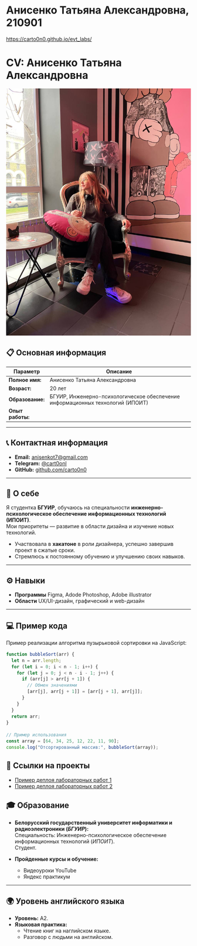 # Анисенко Татьяна Александровна, 210901

https://carto0n0.github.io/evt_labs/

# CV: Анисенко Татьяна Александровна

![me](img1.jpg "my photo")

## 📋 Основная информация

| **Параметр**     | **Описание**                                                                   |
| ---------------- | ------------------------------------------------------------------------------ |
| **Полное имя:**  | Анисенко Татьяна Александровна                                                        |
| **Возраст:**     | 20 лет                                                                         |
| **Образование:** | БГУИР, Инженерно-психологическое обеспечение информационных технологий (ИПОИТ) |
| **Опыт работы:** |                                       |

---

## 📞 Контактная информация

- **Email:** anisenkot7@gmail.com
- **Telegram:** [@cart0onl](https://t.me/cart0onl)
- **GitHub:** [github.com/carto0n0](https://github.com/carto0n0)

---

## 📝 О себе

Я студентка **БГУИР**, обучаюсь на специальности **инженерно-психологическое обеспечение информационных технологий (ИПОИТ)**.  
Мои приоритеты — развитие в области дизайна и изучение новых технологий.

- Участвовала в **хакатоне** в роли дизайнера, успешно завершив проект в сжатые сроки.
- Стремлюсь к постоянному обучению и улучшению своих навыков.

---

## ⚙️ Навыки

- **Программы** Figma, Adode Photoshop, Adobe illustrator
- **Области** UX/UI-дизайн, графический и web-дизайн

---

## 💻 Пример кода

Пример реализации алгоритма пузырьковой сортировки на JavaScript:

```javascript
function bubbleSort(arr) {
  let n = arr.length;
  for (let i = 0; i < n - 1; i++) {
    for (let j = 0; j < n - i - 1; j++) {
      if (arr[j] > arr[j + 1]) {
        // Обмен значениями
        [arr[j], arr[j + 1]] = [arr[j + 1], arr[j]];
      }
    }
  }
  return arr;
}

// Пример использования
const array = [64, 34, 25, 12, 22, 11, 90];
console.log("Отсортированный массив:", bubbleSort(array));
```

## 🔗 Ссылки на проекты

- [Пример деплоя лабораторных работ 1](https://carto0n0.github.io/piis_labs/)
- [Пример деплоя лабораторных работ 2](https://carto0n0.github.io/evt_labs/)


## 🎓 Образование

- **Белорусский государственный университет информатики и радиоэлектроники (_БГУИР_):**  
  Специальность: Инженерно-психологическое обеспечение информационных технологий (_ИПОИТ_).  
  Студент.

- **Пройденные курсы и обучение:**
  - Видеоуроки YouTube
  - Яндекс практикум

---

## 🌍 Уровень английского языка

- **Уровень:** A2.
- **Языковая практика:**
  - Чтение книг на наглийском языке.
  - Разговор с людьми на английском.
